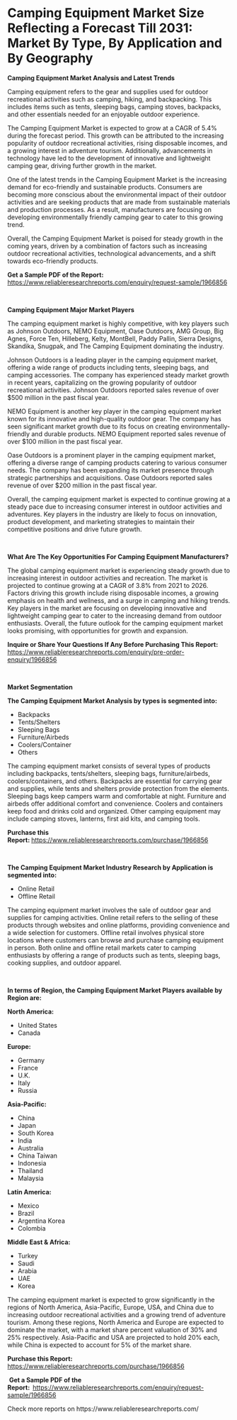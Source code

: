 <p><h1>Camping Equipment Market Size Reflecting a Forecast Till 2031: Market By Type, By Application and By Geography</h1></p><p><strong>Camping Equipment Market Analysis and Latest Trends</strong></p>
<p><p>Camping equipment refers to the gear and supplies used for outdoor recreational activities such as camping, hiking, and backpacking. This includes items such as tents, sleeping bags, camping stoves, backpacks, and other essentials needed for an enjoyable outdoor experience.</p><p>The Camping Equipment Market is expected to grow at a CAGR of 5.4% during the forecast period. This growth can be attributed to the increasing popularity of outdoor recreational activities, rising disposable incomes, and a growing interest in adventure tourism. Additionally, advancements in technology have led to the development of innovative and lightweight camping gear, driving further growth in the market.</p><p>One of the latest trends in the Camping Equipment Market is the increasing demand for eco-friendly and sustainable products. Consumers are becoming more conscious about the environmental impact of their outdoor activities and are seeking products that are made from sustainable materials and production processes. As a result, manufacturers are focusing on developing environmentally friendly camping gear to cater to this growing trend.</p><p>Overall, the Camping Equipment Market is poised for steady growth in the coming years, driven by a combination of factors such as increasing outdoor recreational activities, technological advancements, and a shift towards eco-friendly products.</p></p>
<p><strong>Get a Sample PDF of the Report:&nbsp;</strong> <a href="https://www.reliableresearchreports.com/enquiry/request-sample/1966856">https://www.reliableresearchreports.com/enquiry/request-sample/1966856</a></p>
<p>&nbsp;</p>
<p><strong>Camping Equipment Major Market Players</strong></p>
<p><p>The camping equipment market is highly competitive, with key players such as Johnson Outdoors, NEMO Equipment, Oase Outdoors, AMG Group, Big Agnes, Force Ten, Hilleberg, Kelty, MontBell, Paddy Pallin, Sierra Designs, Skandika, Snugpak, and The Camping Equipment dominating the industry.</p><p>Johnson Outdoors is a leading player in the camping equipment market, offering a wide range of products including tents, sleeping bags, and camping accessories. The company has experienced steady market growth in recent years, capitalizing on the growing popularity of outdoor recreational activities. Johnson Outdoors reported sales revenue of over $500 million in the past fiscal year.</p><p>NEMO Equipment is another key player in the camping equipment market known for its innovative and high-quality outdoor gear. The company has seen significant market growth due to its focus on creating environmentally-friendly and durable products. NEMO Equipment reported sales revenue of over $100 million in the past fiscal year.</p><p>Oase Outdoors is a prominent player in the camping equipment market, offering a diverse range of camping products catering to various consumer needs. The company has been expanding its market presence through strategic partnerships and acquisitions. Oase Outdoors reported sales revenue of over $200 million in the past fiscal year.</p><p>Overall, the camping equipment market is expected to continue growing at a steady pace due to increasing consumer interest in outdoor activities and adventures. Key players in the industry are likely to focus on innovation, product development, and marketing strategies to maintain their competitive positions and drive future growth.</p></p>
<p>&nbsp;</p>
<p><strong>What Are The Key Opportunities For Camping Equipment Manufacturers?</strong></p>
<p><p>The global camping equipment market is experiencing steady growth due to increasing interest in outdoor activities and recreation. The market is projected to continue growing at a CAGR of 3.8% from 2021 to 2026. Factors driving this growth include rising disposable incomes, a growing emphasis on health and wellness, and a surge in camping and hiking trends. Key players in the market are focusing on developing innovative and lightweight camping gear to cater to the increasing demand from outdoor enthusiasts. Overall, the future outlook for the camping equipment market looks promising, with opportunities for growth and expansion.</p></p>
<p><strong>Inquire or Share Your Questions If Any Before Purchasing This Report:</strong> <a href="https://www.reliableresearchreports.com/enquiry/pre-order-enquiry/1966856">https://www.reliableresearchreports.com/enquiry/pre-order-enquiry/1966856</a></p>
<p>&nbsp;</p>
<p><strong>Market Segmentation</strong></p>
<p><strong>The Camping Equipment Market Analysis by types is segmented into:</strong></p>
<p><ul><li>Backpacks</li><li>Tents/Shelters</li><li>Sleeping Bags</li><li>Furniture/Airbeds</li><li>Coolers/Container</li><li>Others</li></ul></p>
<p><p>The camping equipment market consists of several types of products including backpacks, tents/shelters, sleeping bags, furniture/airbeds, coolers/containers, and others. Backpacks are essential for carrying gear and supplies, while tents and shelters provide protection from the elements. Sleeping bags keep campers warm and comfortable at night. Furniture and airbeds offer additional comfort and convenience. Coolers and containers keep food and drinks cold and organized. Other camping equipment may include camping stoves, lanterns, first aid kits, and camping tools.</p></p>
<p><strong>Purchase this Report:&nbsp;</strong><a href="https://www.reliableresearchreports.com/purchase/1966856">https://www.reliableresearchreports.com/purchase/1966856</a></p>
<p>&nbsp;</p>
<p><strong>The Camping Equipment Market Industry Research by Application is segmented into:</strong></p>
<p><ul><li>Online Retail</li><li>Offline Retail</li></ul></p>
<p><p>The camping equipment market involves the sale of outdoor gear and supplies for camping activities. Online retail refers to the selling of these products through websites and online platforms, providing convenience and a wide selection for customers. Offline retail involves physical store locations where customers can browse and purchase camping equipment in person. Both online and offline retail markets cater to camping enthusiasts by offering a range of products such as tents, sleeping bags, cooking supplies, and outdoor apparel.</p></p>
<p>&nbsp;</p>
<p><strong>In terms of Region, the Camping Equipment Market Players available by Region are:</strong></p>
<p>
    <p> <strong> North America: </strong>
        <ul>
            <li>United States</li>
            <li>Canada</li>
        </ul>
        </p> 
    <p> <strong> Europe: </strong>
        <ul>
            <li>Germany</li>
            <li>France</li>
            <li>U.K.</li>
            <li>Italy</li>
            <li>Russia</li>
        </ul>
        </p> 
    <p> <strong> Asia-Pacific: </strong>
        <ul>
            <li>China</li>
            <li>Japan</li>
            <li>South Korea</li>
            <li>India</li>
            <li>Australia</li>
            <li>China Taiwan</li>
            <li>Indonesia</li>
            <li>Thailand</li>
            <li>Malaysia</li>
        </ul>
        </p> 
    <p> <strong> Latin America: </strong>
        <ul>
            <li>Mexico</li>
            <li>Brazil</li>
            <li>Argentina Korea</li>
            <li>Colombia</li>
        </ul>
        </p> 
    <p> <strong> Middle East & Africa: </strong>
        <ul>
            <li>Turkey</li>
            <li>Saudi</li>
            <li>Arabia</li>
            <li>UAE</li>
            <li>Korea</li>
        </ul>
    </p>
    </p>
<p><p>The camping equipment market is expected to grow significantly in the regions of North America, Asia-Pacific, Europe, USA, and China due to increasing outdoor recreational activities and a growing trend of adventure tourism. Among these regions, North America and Europe are expected to dominate the market, with a market share percent valuation of 30% and 25% respectively. Asia-Pacific and USA are projected to hold 20% each, while China is expected to account for 5% of the market share.</p></p>
<p><strong>Purchase this Report: </strong><a href="https://www.reliableresearchreports.com/purchase/1966856">https://www.reliableresearchreports.com/purchase/1966856</a></p>
<p>&nbsp;<strong>Get a Sample PDF of the Report:&nbsp;&nbsp;</strong><a href="https://www.reliableresearchreports.com/enquiry/request-sample/1966856">https://www.reliableresearchreports.com/enquiry/request-sample/1966856</a></p>
<p><strong></strong></p>
<p>Check more reports on https://www.reliableresearchreports.com/</p>